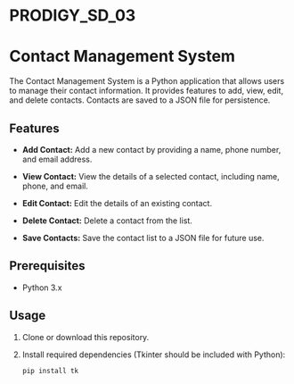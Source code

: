 # PRODIGY_SD_03
# Contact Management System

The Contact Management System is a Python application that allows users to manage their contact information. It provides features to add, view, edit, and delete contacts. Contacts are saved to a JSON file for persistence.

## Features

- **Add Contact:** Add a new contact by providing a name, phone number, and email address.

- **View Contact:** View the details of a selected contact, including name, phone, and email.

- **Edit Contact:** Edit the details of an existing contact.

- **Delete Contact:** Delete a contact from the list.

- **Save Contacts:** Save the contact list to a JSON file for future use.

## Prerequisites

- Python 3.x

## Usage

1. Clone or download this repository.

2. Install required dependencies (Tkinter should be included with Python):
   
   ```bash
   pip install tk
